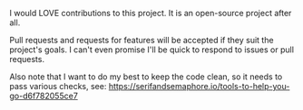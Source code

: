 I would LOVE contributions to this project. It is an open-source project after all.

Pull requests and requests for features will be accepted if they suit the project's goals.
I can't even promise I'll be quick to respond to issues or pull requests.

Also note that I want to do my best to keep the code clean, so it needs to pass various
checks, see: https://serifandsemaphore.io/tools-to-help-you-go-d6f782055ce7